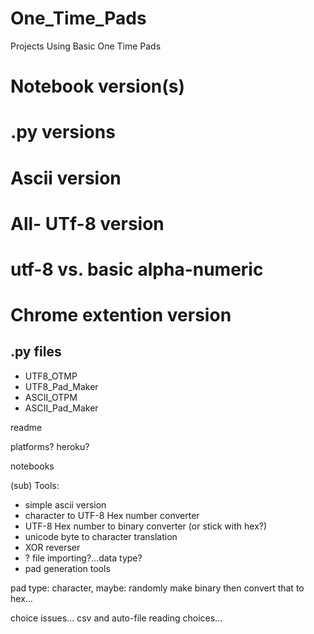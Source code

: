 # One_Time_Pads
Projects Using Basic One Time Pads


# Notebook version(s)
# .py versions
# Ascii version
# All- UTf-8 version
# utf-8 vs. basic alpha-numeric

# Chrome extention version

## .py files 
- UTF8_OTMP
- UTF8_Pad_Maker
- ASCII_OTPM
- ASCII_Pad_Maker

readme

platforms?
heroku?

notebooks

(sub) Tools:
- simple ascii version
- character to UTF-8 Hex number converter
- UTF-8 Hex number to binary converter (or stick with hex?)
- unicode byte to character translation
- XOR reverser
- ? file importing?...data type?
- pad generation tools

pad type: character, 
maybe: randomly make binary then convert that to hex...

choice issues...
csv and auto-file reading choices...
